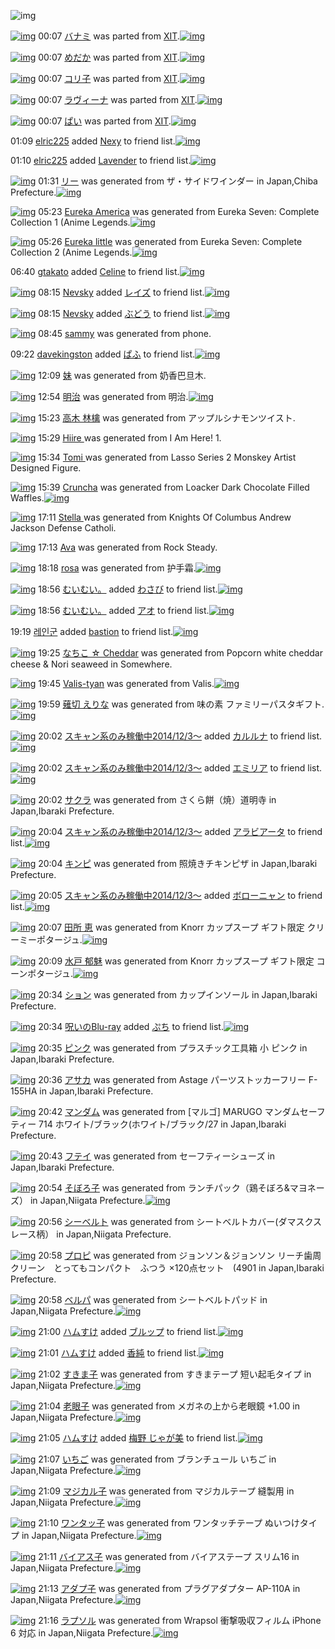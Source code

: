 ![img](http://gdrive-cdn.herokuapp.com/537b65a5bc09f0000721dda7/512px-barcode.png)

[![img](http://www.deviantsart.com/2kbk42q.png)](http://www.barcodekanojo.com/kanojo/2285745/%E3%83%90%E3%83%8A%E3%83%9F) 00:07 [バナミ](http://www.barcodekanojo.com/kanojo/2285745/%E3%83%90%E3%83%8A%E3%83%9F) was parted from [XIT](http://www.barcodekanojo.com/kanojo/2285745/%E3%83%90%E3%83%8A%E3%83%9F).[![img](http://www.deviantsart.com/815jg6.jpeg)](http://www.barcodekanojo.com/user/209348/XIT) 

[![img](http://www.deviantsart.com/3i3gu9e.png)](http://www.barcodekanojo.com/kanojo/1667833/%E3%82%81%E3%81%A0%E3%81%8B) 00:07 [めだか](http://www.barcodekanojo.com/kanojo/1667833/%E3%82%81%E3%81%A0%E3%81%8B) was parted from [XIT](http://www.barcodekanojo.com/kanojo/1667833/%E3%82%81%E3%81%A0%E3%81%8B).[![img](http://www.deviantsart.com/815jg6.jpeg)](http://www.barcodekanojo.com/user/209348/XIT) 

[![img](http://www.deviantsart.com/2f5qjfu.png)](http://www.barcodekanojo.com/kanojo/1856808/%E3%82%B3%E3%83%AA%E5%AD%90) 00:07 [コリ子](http://www.barcodekanojo.com/kanojo/1856808/%E3%82%B3%E3%83%AA%E5%AD%90) was parted from [XIT](http://www.barcodekanojo.com/kanojo/1856808/%E3%82%B3%E3%83%AA%E5%AD%90).[![img](http://www.deviantsart.com/815jg6.jpeg)](http://www.barcodekanojo.com/user/209348/XIT) 

[![img](http://www.deviantsart.com/55hi4l.png)](http://www.barcodekanojo.com/kanojo/518181/%E3%83%A9%E3%83%B4%E3%82%A3%E3%83%BC%E3%83%8A) 00:07 [ラヴィーナ](http://www.barcodekanojo.com/kanojo/518181/%E3%83%A9%E3%83%B4%E3%82%A3%E3%83%BC%E3%83%8A) was parted from [XIT](http://www.barcodekanojo.com/kanojo/518181/%E3%83%A9%E3%83%B4%E3%82%A3%E3%83%BC%E3%83%8A).[![img](http://www.deviantsart.com/815jg6.jpeg)](http://www.barcodekanojo.com/user/209348/XIT) 

[![img](http://www.deviantsart.com/2imhgvl.png)](http://www.barcodekanojo.com/kanojo/414455/%E3%81%B1%E3%81%84) 00:07 [ぱい](http://www.barcodekanojo.com/kanojo/414455/%E3%81%B1%E3%81%84) was parted from [XIT](http://www.barcodekanojo.com/kanojo/414455/%E3%81%B1%E3%81%84).[![img](http://www.deviantsart.com/815jg6.jpeg)](http://www.barcodekanojo.com/user/209348/XIT) 

01:09 [elric225](http://www.barcodekanojo.com/user/500381/elric225) added [Nexy](http://www.barcodekanojo.com/kanojo/2642600/Nexy) to friend list.[![img](http://www.deviantsart.com/2ecboa0.png)](http://www.barcodekanojo.com/kanojo/2642600/Nexy) 

01:10 [elric225](http://www.barcodekanojo.com/user/500381/elric225) added [Lavender](http://www.barcodekanojo.com/kanojo/2784663/Lavender) to friend list.[![img](http://www.deviantsart.com/qq6fum.png)](http://www.barcodekanojo.com/kanojo/2784663/Lavender) 

[![img](http://www.deviantsart.com/315720h.png)](http://www.barcodekanojo.com/kanojo/3193104/%E3%83%AA%E3%83%BC) 01:31 [リー](http://www.barcodekanojo.com/kanojo/3193104/%E3%83%AA%E3%83%BC) was generated from ザ・サイドワインダー in Japan,Chiba Prefecture.[![img](http://www.deviantsart.com/28a71up.jpeg)](http://www.barcodekanojo.com/product_images/barcode/3637449/1329150325/50x50xThe,P20Sidewinder.jpg,qw=88,ah=88.pagespeed.ic.qpdlQ_c9uf.jpg) 

[![img](http://www.deviantsart.com/tfb76b.png)](http://www.barcodekanojo.com/kanojo/3193105/Eureka%20America) 05:23 [Eureka America](http://www.barcodekanojo.com/kanojo/3193105/Eureka%20America) was generated from Eureka Seven: Complete Collection 1 (Anime Legends.[![img](http://www.deviantsart.com/111fm35.jpeg)](http://www.barcodekanojo.com/product_images/barcode/1625258/1425154948/Eureka%20Seven%3A%20Complete%20Collection%201%20%28Anime%20Legends.jpg) 

[![img](http://www.deviantsart.com/7dcfhb.png)](http://www.barcodekanojo.com/kanojo/3193106/Eureka%20little) 05:26 [Eureka little](http://www.barcodekanojo.com/kanojo/3193106/Eureka%20little) was generated from Eureka Seven: Complete Collection 2 (Anime Legends.[![img](http://www.deviantsart.com/30o5eh8.jpeg)](http://www.barcodekanojo.com/product_images/barcode/1634995/1295028979/%E5%8C%97%E7%B1%B3%E7%89%88Eureka+Seven+complete+collection+2.jpg) 

06:40 [gtakato](http://www.barcodekanojo.com/user/499121/gtakato) added [Celine](http://www.barcodekanojo.com/kanojo/1296973/Celine) to friend list.[![img](http://www.deviantsart.com/197j55n.png)](http://www.barcodekanojo.com/kanojo/1296973/Celine) 

[![img](http://www.deviantsart.com/3g20qeh.jpeg)](http://www.barcodekanojo.com/user/400297/Nevsky) 08:15 [Nevsky](http://www.barcodekanojo.com/user/400297/Nevsky) added [レイズ](http://www.barcodekanojo.com/kanojo/1803434/%E3%83%AC%E3%82%A4%E3%82%BA) to friend list.[![img](http://www.deviantsart.com/39vpa8s.png)](http://www.barcodekanojo.com/kanojo/1803434/%E3%83%AC%E3%82%A4%E3%82%BA) 

[![img](http://www.deviantsart.com/3g20qeh.jpeg)](http://www.barcodekanojo.com/user/400297/Nevsky) 08:15 [Nevsky](http://www.barcodekanojo.com/user/400297/Nevsky) added [ぶどう](http://www.barcodekanojo.com/kanojo/325570/%E3%81%B6%E3%81%A9%E3%81%86) to friend list.[![img](http://www.deviantsart.com/fo6b6e.png)](http://www.barcodekanojo.com/kanojo/325570/%E3%81%B6%E3%81%A9%E3%81%86) 

[![img](http://www.deviantsart.com/20n5aog.png)](http://www.barcodekanojo.com/kanojo/3193107/sammy) 08:45 [sammy](http://www.barcodekanojo.com/kanojo/3193107/sammy) was generated from phone.

09:22 [davekingston](http://www.barcodekanojo.com/user/485447/davekingston) added [ぱふ](http://www.barcodekanojo.com/kanojo/231384/%E3%81%B1%E3%81%B5) to friend list.[![img](http://www.deviantsart.com/amqmh4.png)](http://www.barcodekanojo.com/kanojo/231384/%E3%81%B1%E3%81%B5) 

[![img](http://www.deviantsart.com/1bc8eab.png)](http://www.barcodekanojo.com/kanojo/3193108/%E5%A6%B9) 12:09 [妹](http://www.barcodekanojo.com/kanojo/3193108/%E5%A6%B9) was generated from 奶香巴旦木.

[![img](http://www.deviantsart.com/1q0ijlg.png)](http://www.barcodekanojo.com/kanojo/3193109/%E6%98%8E%E6%B2%BB) 12:54 [明治](http://www.barcodekanojo.com/kanojo/3193109/%E6%98%8E%E6%B2%BB) was generated from 明治.[![img](http://www.deviantsart.com/g0k0g1.jpeg)](http://www.barcodekanojo.com/product_images/barcode/6018757/1425181996/%E6%98%8E%E6%B2%BB.jpg) 

[![img](http://www.deviantsart.com/1ohjmp3.png)](http://www.barcodekanojo.com/kanojo/3193110/%E9%AB%98%E6%9C%A8%20%E6%9E%97%E6%AA%8E) 15:23 [高木 林檎](http://www.barcodekanojo.com/kanojo/3193110/%E9%AB%98%E6%9C%A8%20%E6%9E%97%E6%AA%8E) was generated from アップルシナモンツイスト.

[![img](http://www.deviantsart.com/2dcsddi.png)](http://www.barcodekanojo.com/kanojo/3193111/Hiire%20) 15:29 [Hiire ](http://www.barcodekanojo.com/kanojo/3193111/Hiire%20) was generated from I Am Here! 1.

[![img](http://www.deviantsart.com/34ka3e3.png)](http://www.barcodekanojo.com/kanojo/3193112/Tomi%20) 15:34 [Tomi ](http://www.barcodekanojo.com/kanojo/3193112/Tomi%20) was generated from Lasso Series 2 Monskey Artist Designed Figure.

[![img](http://www.deviantsart.com/asbiil.png)](http://www.barcodekanojo.com/kanojo/3193113/Cruncha) 15:39 [Cruncha](http://www.barcodekanojo.com/kanojo/3193113/Cruncha) was generated from Loacker Dark Chocolate Filled Waffles.[![img](http://www.deviantsart.com/1bf606n.jpeg)](http://www.barcodekanojo.com/product_images/barcode/6018761/1425191896/50x50xLoacker,P20Dark,P20Chocolate,P20Filled,P20Waffles.jpg,qw=88,ah=88.pagespeed.ic.fE0GRpy_H0.jpg) 

[![img](http://www.deviantsart.com/1221rm3.png)](http://www.barcodekanojo.com/kanojo/3193114/Stella%20) 17:11 [Stella ](http://www.barcodekanojo.com/kanojo/3193114/Stella%20) was generated from Knights Of Columbus Andrew Jackson Defense Catholi.

[![img](http://www.deviantsart.com/108khed.png)](http://www.barcodekanojo.com/kanojo/3193115/Ava) 17:13 [Ava](http://www.barcodekanojo.com/kanojo/3193115/Ava) was generated from Rock Steady.

[![img](http://www.deviantsart.com/3njcg8.png)](http://www.barcodekanojo.com/kanojo/3193116/rosa) 18:18 [rosa](http://www.barcodekanojo.com/kanojo/3193116/rosa) was generated from 护手霜.[![img](http://www.deviantsart.com/2i9s6fd.jpeg)](http://www.barcodekanojo.com/product_images/barcode/6018764/1425201447/%E6%8A%A4%E6%89%8B%E9%9C%9C.jpg) 

[![img](http://www.deviantsart.com/1cgmioj.jpeg)](http://www.barcodekanojo.com/user/2676/%E3%82%80%E3%81%84%E3%82%80%E3%81%84%E3%80%82) 18:56 [むいむい。](http://www.barcodekanojo.com/user/2676/%E3%82%80%E3%81%84%E3%82%80%E3%81%84%E3%80%82) added [わさび](http://www.barcodekanojo.com/kanojo/2798947/%E3%82%8F%E3%81%95%E3%81%B3) to friend list.[![img](http://www.deviantsart.com/3r5uh7i.png)](http://www.barcodekanojo.com/kanojo/2798947/%E3%82%8F%E3%81%95%E3%81%B3) 

[![img](http://www.deviantsart.com/1cgmioj.jpeg)](http://www.barcodekanojo.com/user/2676/%E3%82%80%E3%81%84%E3%82%80%E3%81%84%E3%80%82) 18:56 [むいむい。](http://www.barcodekanojo.com/user/2676/%E3%82%80%E3%81%84%E3%82%80%E3%81%84%E3%80%82) added [アオ](http://www.barcodekanojo.com/kanojo/2951262/%E3%82%A2%E3%82%AA) to friend list.[![img](http://www.deviantsart.com/2ma9fqc.png)](http://www.barcodekanojo.com/kanojo/2951262/%E3%82%A2%E3%82%AA) 

19:19 [레인군](http://www.barcodekanojo.com/user/463161/%EB%A0%88%EC%9D%B8%EA%B5%B0) added [bastion](http://www.barcodekanojo.com/kanojo/3008399/bastion) to friend list.[![img](http://www.deviantsart.com/3c8b8ff.png)](http://www.barcodekanojo.com/kanojo/3008399/bastion) 

[![img](http://www.deviantsart.com/3mfrdse.png)](http://www.barcodekanojo.com/kanojo/3193117/%E3%81%AA%E3%81%A1%E3%81%93%20%E2%98%86%20Cheddar) 19:25 [なちこ ☆ Cheddar](http://www.barcodekanojo.com/kanojo/3193117/%E3%81%AA%E3%81%A1%E3%81%93%20%E2%98%86%20Cheddar) was generated from Popcorn white cheddar cheese &amp; Nori seaweed in Somewhere.

[![img](http://www.deviantsart.com/t0ijkt.png)](http://www.barcodekanojo.com/kanojo/3193118/Valis-tyan) 19:45 [Valis-tyan](http://www.barcodekanojo.com/kanojo/3193118/Valis-tyan) was generated from Valis.[![img](http://www.deviantsart.com/1ntm529.jpeg)](http://www.barcodekanojo.com/product_images/barcode/6018769/1425206656/Valis.jpg) 

[![img](http://www.deviantsart.com/33i1ff9.png)](http://www.barcodekanojo.com/kanojo/3193119/%E8%96%99%E5%88%87%20%E3%81%88%E3%82%8A%E3%81%AA) 19:59 [薙切 えりな](http://www.barcodekanojo.com/kanojo/3193119/%E8%96%99%E5%88%87%20%E3%81%88%E3%82%8A%E3%81%AA) was generated from 味の素 ファミリーパスタギフト.[![img](http://www.deviantsart.com/2c628bh.jpeg)](http://www.barcodekanojo.com/product_images/barcode/6018770/1425207518/%E5%91%B3%E3%81%AE%E7%B4%A0%20%E3%83%95%E3%82%A1%E3%83%9F%E3%83%AA%E3%83%BC%E3%83%91%E3%82%B9%E3%82%BF%E3%82%AE%E3%83%95%E3%83%88.jpg) 

[![img](http://www.deviantsart.com/99ugn1.jpeg)](http://www.barcodekanojo.com/user/6029/%E3%82%B9%E3%82%AD%E3%83%A3%E3%83%B3%E7%B3%BB%E3%81%AE%E3%81%BF%E7%A8%BC%E5%83%8D%E4%B8%AD2014%2F12%2F3%EF%BD%9E) 20:02 [スキャン系のみ稼働中2014/12/3～](http://www.barcodekanojo.com/user/6029/%E3%82%B9%E3%82%AD%E3%83%A3%E3%83%B3%E7%B3%BB%E3%81%AE%E3%81%BF%E7%A8%BC%E5%83%8D%E4%B8%AD2014%2F12%2F3%EF%BD%9E) added [カルルナ](http://www.barcodekanojo.com/kanojo/3075958/%E3%82%AB%E3%83%AB%E3%83%AB%E3%83%8A) to friend list.[![img](http://www.deviantsart.com/40b9k0.png)](http://www.barcodekanojo.com/kanojo/3075958/%E3%82%AB%E3%83%AB%E3%83%AB%E3%83%8A) 

[![img](http://www.deviantsart.com/99ugn1.jpeg)](http://www.barcodekanojo.com/user/6029/%E3%82%B9%E3%82%AD%E3%83%A3%E3%83%B3%E7%B3%BB%E3%81%AE%E3%81%BF%E7%A8%BC%E5%83%8D%E4%B8%AD2014%2F12%2F3%EF%BD%9E) 20:02 [スキャン系のみ稼働中2014/12/3～](http://www.barcodekanojo.com/user/6029/%E3%82%B9%E3%82%AD%E3%83%A3%E3%83%B3%E7%B3%BB%E3%81%AE%E3%81%BF%E7%A8%BC%E5%83%8D%E4%B8%AD2014%2F12%2F3%EF%BD%9E) added [エミリア](http://www.barcodekanojo.com/kanojo/316822/%E3%82%A8%E3%83%9F%E3%83%AA%E3%82%A2) to friend list.[![img](http://www.deviantsart.com/35rjgmm.png)](http://www.barcodekanojo.com/kanojo/316822/%E3%82%A8%E3%83%9F%E3%83%AA%E3%82%A2) 

[![img](http://www.deviantsart.com/1gslr6c.png)](http://www.barcodekanojo.com/kanojo/3193120/%E3%82%B5%E3%82%AF%E3%83%A9) 20:02 [サクラ](http://www.barcodekanojo.com/kanojo/3193120/%E3%82%B5%E3%82%AF%E3%83%A9) was generated from さくら餅（焼）道明寺 in Japan,Ibaraki Prefecture.

[![img](http://www.deviantsart.com/99ugn1.jpeg)](http://www.barcodekanojo.com/user/6029/%E3%82%B9%E3%82%AD%E3%83%A3%E3%83%B3%E7%B3%BB%E3%81%AE%E3%81%BF%E7%A8%BC%E5%83%8D%E4%B8%AD2014%2F12%2F3%EF%BD%9E) 20:04 [スキャン系のみ稼働中2014/12/3～](http://www.barcodekanojo.com/user/6029/%E3%82%B9%E3%82%AD%E3%83%A3%E3%83%B3%E7%B3%BB%E3%81%AE%E3%81%BF%E7%A8%BC%E5%83%8D%E4%B8%AD2014%2F12%2F3%EF%BD%9E) added [アラビアータ](http://www.barcodekanojo.com/kanojo/247662/%E3%82%A2%E3%83%A9%E3%83%93%E3%82%A2%E3%83%BC%E3%82%BF) to friend list.[![img](http://www.deviantsart.com/2447suf.png)](http://www.barcodekanojo.com/kanojo/247662/%E3%82%A2%E3%83%A9%E3%83%93%E3%82%A2%E3%83%BC%E3%82%BF) 

[![img](http://www.deviantsart.com/1h1o4rf.png)](http://www.barcodekanojo.com/kanojo/3193121/%E3%82%AD%E3%83%B3%E3%83%94) 20:04 [キンピ](http://www.barcodekanojo.com/kanojo/3193121/%E3%82%AD%E3%83%B3%E3%83%94) was generated from 照焼きチキンピザ in Japan,Ibaraki Prefecture.

[![img](http://www.deviantsart.com/99ugn1.jpeg)](http://www.barcodekanojo.com/user/6029/%E3%82%B9%E3%82%AD%E3%83%A3%E3%83%B3%E7%B3%BB%E3%81%AE%E3%81%BF%E7%A8%BC%E5%83%8D%E4%B8%AD2014%2F12%2F3%EF%BD%9E) 20:05 [スキャン系のみ稼働中2014/12/3～](http://www.barcodekanojo.com/user/6029/%E3%82%B9%E3%82%AD%E3%83%A3%E3%83%B3%E7%B3%BB%E3%81%AE%E3%81%BF%E7%A8%BC%E5%83%8D%E4%B8%AD2014%2F12%2F3%EF%BD%9E) added [ボローニャン](http://www.barcodekanojo.com/kanojo/1999242/%E3%83%9C%E3%83%AD%E3%83%BC%E3%83%8B%E3%83%A3%E3%83%B3) to friend list.[![img](http://www.deviantsart.com/31e3naa.png)](http://www.barcodekanojo.com/kanojo/1999242/%E3%83%9C%E3%83%AD%E3%83%BC%E3%83%8B%E3%83%A3%E3%83%B3) 

[![img](http://www.deviantsart.com/33n6v5r.png)](http://www.barcodekanojo.com/kanojo/3193122/%E7%94%B0%E6%89%80%20%E6%81%B5) 20:07 [田所 恵](http://www.barcodekanojo.com/kanojo/3193122/%E7%94%B0%E6%89%80%20%E6%81%B5) was generated from Knorr カップスープ ギフト限定 クリーミーポタージュ.[![img](http://www.deviantsart.com/11kq89h.jpeg)](http://www.barcodekanojo.com/product_images/barcode/6018776/1425208018/50x50xKnorr,P20,PE3,P82,PAB,PE3,P83,P83,PE3,P83,P97,PE3,P82,PB9,PE3,P83,PBC,PE3,P83,P97,P20,PE3,P82,PAE,PE3,P83,P95,PE3,P83,P88,PE9,P99,P90,PE5,PAE,P9A,P20,PE3,P82,PAF,PE3,P83,PAA,PE3,P83,PBC,PE3,P83,P9F,PE3,P83,PBC,PE3,P83,P9D,PE3,P82,PBF,PE3,P83,PBC,PE3,P82,PB8,PE3,P83,PA5.jpg,qw=88,ah=88.pagespeed.ic.4PH561bNbw.jpg) 

[![img](http://www.deviantsart.com/1d6hfab.png)](http://www.barcodekanojo.com/kanojo/3193123/%E6%B0%B4%E6%88%B8%20%E9%83%81%E9%AD%85) 20:09 [水戸 郁魅](http://www.barcodekanojo.com/kanojo/3193123/%E6%B0%B4%E6%88%B8%20%E9%83%81%E9%AD%85) was generated from Knorr カップスープ ギフト限定 コーンポタージュ.[![img](http://www.deviantsart.com/2g3fbca.jpeg)](http://www.barcodekanojo.com/product_images/barcode/6018777/1425208133/50x50xKnorr,P20,PE3,P82,PAB,PE3,P83,P83,PE3,P83,P97,PE3,P82,PB9,PE3,P83,PBC,PE3,P83,P97,P20,PE3,P82,PAE,PE3,P83,P95,PE3,P83,P88,PE9,P99,P90,PE5,PAE,P9A,P20,PE3,P82,PB3,PE3,P83,PBC,PE3,P83,PB3,PE3,P83,P9D,PE3,P82,PBF,PE3,P83,PBC,PE3,P82,PB8,PE3,P83,PA5.jpg,qw=88,ah=88.pagespeed.ic.yDAU479Eo8.jpg) 

[![img](http://www.deviantsart.com/qqttkg.png)](http://www.barcodekanojo.com/kanojo/3193124/%E3%82%B7%E3%83%A7%E3%83%B3) 20:34 [ション](http://www.barcodekanojo.com/kanojo/3193124/%E3%82%B7%E3%83%A7%E3%83%B3) was generated from カップインソール in Japan,Ibaraki Prefecture.

[![img](http://www.deviantsart.com/p8avmd.jpeg)](http://www.barcodekanojo.com/user/243256/%E5%91%AA%E3%81%84%E3%81%AEBlu-ray) 20:34 [呪いのBlu-ray](http://www.barcodekanojo.com/user/243256/%E5%91%AA%E3%81%84%E3%81%AEBlu-ray) added [ぷち](http://www.barcodekanojo.com/kanojo/1687708/%E3%81%B7%E3%81%A1) to friend list.[![img](http://www.deviantsart.com/2agmfqn.png)](http://www.barcodekanojo.com/kanojo/1687708/%E3%81%B7%E3%81%A1) 

[![img](http://www.deviantsart.com/2ot1ccq.png)](http://www.barcodekanojo.com/kanojo/3193125/%E3%83%94%E3%83%B3%E3%82%AF) 20:35 [ピンク](http://www.barcodekanojo.com/kanojo/3193125/%E3%83%94%E3%83%B3%E3%82%AF) was generated from プラスチック工具箱 小 ピンク in Japan,Ibaraki Prefecture.

[![img](http://www.deviantsart.com/17l6jag.png)](http://www.barcodekanojo.com/kanojo/3193126/%E3%82%A2%E3%82%B5%E3%82%AB) 20:36 [アサカ](http://www.barcodekanojo.com/kanojo/3193126/%E3%82%A2%E3%82%B5%E3%82%AB) was generated from Astage パーツストッカーフリー F-155HA in Japan,Ibaraki Prefecture.

[![img](http://www.deviantsart.com/3ev0rjv.png)](http://www.barcodekanojo.com/kanojo/3193127/%E3%83%9E%E3%83%B3%E3%83%80%E3%83%A0) 20:42 [マンダム](http://www.barcodekanojo.com/kanojo/3193127/%E3%83%9E%E3%83%B3%E3%83%80%E3%83%A0) was generated from [マルゴ] MARUGO マンダムセーフティー 714 ホワイト/ブラック(ホワイト/ブラック/27 in Japan,Ibaraki Prefecture.

[![img](http://www.deviantsart.com/13agli0.png)](http://www.barcodekanojo.com/kanojo/3193128/%E3%83%95%E3%83%86%E3%82%A4) 20:43 [フテイ](http://www.barcodekanojo.com/kanojo/3193128/%E3%83%95%E3%83%86%E3%82%A4) was generated from セーフティーシューズ in Japan,Ibaraki Prefecture.

[![img](http://www.deviantsart.com/luoor2.png)](http://www.barcodekanojo.com/kanojo/3193129/%E3%81%9D%E3%81%BC%E3%82%8D%E5%AD%90) 20:54 [そぼろ子](http://www.barcodekanojo.com/kanojo/3193129/%E3%81%9D%E3%81%BC%E3%82%8D%E5%AD%90) was generated from ランチパック（鶏そぼろ&amp;マヨネーズ） in Japan,Niigata Prefecture.[![img](http://www.deviantsart.com/3p7r1b8.jpeg)](http://www.barcodekanojo.com/product_images/barcode/6018784/1425210822/%E3%83%A9%E3%83%B3%E3%83%81%E3%83%91%E3%83%83%E3%82%AF%EF%BC%88%E9%B6%8F%E3%81%9D%E3%81%BC%E3%82%8D%26%E3%83%9E%E3%83%A8%E3%83%8D%E3%83%BC%E3%82%BA%EF%BC%89.jpg) 

[![img](http://www.deviantsart.com/1no1umo.png)](http://www.barcodekanojo.com/kanojo/3193130/%E3%82%B7%E3%83%BC%E3%83%99%E3%83%AB%E3%83%88) 20:56 [シーベルト](http://www.barcodekanojo.com/kanojo/3193130/%E3%82%B7%E3%83%BC%E3%83%99%E3%83%AB%E3%83%88) was generated from シートベルトカバー(ダマスクスレース柄） in Japan,Niigata Prefecture.

[![img](http://www.deviantsart.com/n0q48v.png)](http://www.barcodekanojo.com/kanojo/3193131/%E3%83%97%E3%83%AD%E3%83%94) 20:58 [プロピ](http://www.barcodekanojo.com/kanojo/3193131/%E3%83%97%E3%83%AD%E3%83%94) was generated from ジョンソン＆ジョンソン リーチ歯周クリーン　とってもコンパクト　ふつう ×120点セット　(4901 in Japan,Ibaraki Prefecture.

[![img](http://www.deviantsart.com/39g2tp3.png)](http://www.barcodekanojo.com/kanojo/3193132/%E3%83%99%E3%83%AB%E3%83%91) 20:58 [ベルパ](http://www.barcodekanojo.com/kanojo/3193132/%E3%83%99%E3%83%AB%E3%83%91) was generated from シートベルトパッド in Japan,Niigata Prefecture.[![img](http://www.deviantsart.com/1gkttij.jpeg)](http://www.barcodekanojo.com/product_images/barcode/4481814/1425211082/%E3%82%B7%E3%83%BC%E3%83%88%E3%83%99%E3%83%AB%E3%83%88%E3%83%91%E3%83%83%E3%83%89.jpg) 

[![img](http://www.deviantsart.com/3ueb4vl.jpeg)](http://www.barcodekanojo.com/user/31615/%E3%83%8F%E3%83%A0%E3%81%99%E3%81%91) 21:00 [ハムすけ](http://www.barcodekanojo.com/user/31615/%E3%83%8F%E3%83%A0%E3%81%99%E3%81%91) added [ブルップ](http://www.barcodekanojo.com/kanojo/47604/%E3%83%96%E3%83%AB%E3%83%83%E3%83%97) to friend list.[![img](http://www.deviantsart.com/unel1i.png)](http://www.barcodekanojo.com/kanojo/47604/%E3%83%96%E3%83%AB%E3%83%83%E3%83%97) 

[![img](http://www.deviantsart.com/3ueb4vl.jpeg)](http://www.barcodekanojo.com/user/31615/%E3%83%8F%E3%83%A0%E3%81%99%E3%81%91) 21:01 [ハムすけ](http://www.barcodekanojo.com/user/31615/%E3%83%8F%E3%83%A0%E3%81%99%E3%81%91) added [香純](http://www.barcodekanojo.com/kanojo/2721716/%E9%A6%99%E7%B4%94) to friend list.[![img](http://www.deviantsart.com/cqm8eo.png)](http://www.barcodekanojo.com/kanojo/2721716/%E9%A6%99%E7%B4%94) 

[![img](http://www.deviantsart.com/1dt0kct.png)](http://www.barcodekanojo.com/kanojo/3193133/%E3%81%99%E3%81%8D%E3%81%BE%E5%AD%90) 21:02 [すきま子](http://www.barcodekanojo.com/kanojo/3193133/%E3%81%99%E3%81%8D%E3%81%BE%E5%AD%90) was generated from すきまテープ 短い起毛タイプ in Japan,Niigata Prefecture.[![img](http://www.deviantsart.com/9deksi.jpeg)](http://www.barcodekanojo.com/product_images/barcode/6018789/1425211335/%E3%81%99%E3%81%8D%E3%81%BE%E3%83%86%E3%83%BC%E3%83%97%20%E7%9F%AD%E3%81%84%E8%B5%B7%E6%AF%9B%E3%82%BF%E3%82%A4%E3%83%97.jpg) 

[![img](http://www.deviantsart.com/2tgrfsh.png)](http://www.barcodekanojo.com/kanojo/3193134/%E8%80%81%E7%9C%BC%E5%AD%90) 21:04 [老眼子](http://www.barcodekanojo.com/kanojo/3193134/%E8%80%81%E7%9C%BC%E5%AD%90) was generated from メガネの上から老眼鏡 +1.00 in Japan,Niigata Prefecture.[![img](http://www.deviantsart.com/1almohr.jpeg)](http://www.barcodekanojo.com/product_images/barcode/6018790/1425211431/50x50x,PE3,P83,PA1,PE3,P82,PAC,PE3,P83,P8D,PE3,P81,PAE,PE4,PB8,P8A,PE3,P81,P8B,PE3,P82,P89,PE8,P80,P81,PE7,P9C,PBC,PE9,P8F,PA1,P20,P2B1.00.jpg,qw=88,ah=88.pagespeed.ic.Q8-hU1TcJE.jpg) 

[![img](http://www.deviantsart.com/3ueb4vl.jpeg)](http://www.barcodekanojo.com/user/31615/%E3%83%8F%E3%83%A0%E3%81%99%E3%81%91) 21:05 [ハムすけ](http://www.barcodekanojo.com/user/31615/%E3%83%8F%E3%83%A0%E3%81%99%E3%81%91) added [梅野 じゃが美](http://www.barcodekanojo.com/kanojo/3191756/%E6%A2%85%E9%87%8E%20%E3%81%98%E3%82%83%E3%81%8C%E7%BE%8E) to friend list.[![img](http://www.deviantsart.com/mi21t.png)](http://www.barcodekanojo.com/kanojo/3191756/%E6%A2%85%E9%87%8E%20%E3%81%98%E3%82%83%E3%81%8C%E7%BE%8E) 

[![img](http://www.deviantsart.com/gk72uv.png)](http://www.barcodekanojo.com/kanojo/3193135/%E3%81%84%E3%81%A1%E3%81%94) 21:07 [いちご](http://www.barcodekanojo.com/kanojo/3193135/%E3%81%84%E3%81%A1%E3%81%94) was generated from ブランチュール いちご in Japan,Niigata Prefecture.[![img](http://www.deviantsart.com/3qb26lu.jpeg)](http://www.barcodekanojo.com/product_images/barcode/6018792/1425211596/50x50x,PE3,P83,P96,PE3,P83,PA9,PE3,P83,PB3,PE3,P83,P81,PE3,P83,PA5,PE3,P83,PBC,PE3,P83,PAB,P20,PE3,P81,P84,PE3,P81,PA1,PE3,P81,P94.jpg,qw=88,ah=88.pagespeed.ic.ci8zorcolJ.jpg) 

[![img](http://www.deviantsart.com/imbnmm.png)](http://www.barcodekanojo.com/kanojo/3193136/%E3%83%9E%E3%82%B8%E3%82%AB%E3%83%AB%E5%AD%90) 21:09 [マジカル子](http://www.barcodekanojo.com/kanojo/3193136/%E3%83%9E%E3%82%B8%E3%82%AB%E3%83%AB%E5%AD%90) was generated from マジカルテープ 縫製用 in Japan,Niigata Prefecture.[![img](http://www.deviantsart.com/1cem5ba.jpeg)](http://www.barcodekanojo.com/product_images/barcode/6018793/1425211696/50x50x,PE3,P83,P9E,PE3,P82,PB8,PE3,P82,PAB,PE3,P83,PAB,PE3,P83,P86,PE3,P83,PBC,PE3,P83,P97,P20,PE7,PB8,PAB,PE8,PA3,PBD,PE7,P94,PA8.jpg,qw=88,ah=88.pagespeed.ic.M4TAHj7aum.jpg) 

[![img](http://www.deviantsart.com/bmrr0l.png)](http://www.barcodekanojo.com/kanojo/3193137/%E3%83%AF%E3%83%B3%E3%82%BF%E3%83%83%E5%AD%90) 21:10 [ワンタッ子](http://www.barcodekanojo.com/kanojo/3193137/%E3%83%AF%E3%83%B3%E3%82%BF%E3%83%83%E5%AD%90) was generated from ワンタッチテープ ぬいつけタイプ in Japan,Niigata Prefecture.[![img](http://www.deviantsart.com/13ckq1e.jpeg)](http://www.barcodekanojo.com/product_images/barcode/6018794/1425211783/50x50x,PE3,P83,PAF,PE3,P83,PB3,PE3,P82,PBF,PE3,P83,P83,PE3,P83,P81,PE3,P83,P86,PE3,P83,PBC,PE3,P83,P97,P20,PE3,P81,PAC,PE3,P81,P84,PE3,P81,PA4,PE3,P81,P91,PE3,P82,PBF,PE3,P82,PA4,PE3,P83,P97.jpg,qw=88,ah=88.pagespeed.ic.lBYsAk_NZy.jpg) 

[![img](http://www.deviantsart.com/41r9vo.png)](http://www.barcodekanojo.com/kanojo/3193138/%E3%83%90%E3%82%A4%E3%82%A2%E3%82%B9%E5%AD%90) 21:11 [バイアス子](http://www.barcodekanojo.com/kanojo/3193138/%E3%83%90%E3%82%A4%E3%82%A2%E3%82%B9%E5%AD%90) was generated from バイアステープ スリム16 in Japan,Niigata Prefecture.[![img](http://www.deviantsart.com/nmiq9s.jpeg)](http://www.barcodekanojo.com/product_images/barcode/6018795/1425211865/50x50x,PE3,P83,P90,PE3,P82,PA4,PE3,P82,PA2,PE3,P82,PB9,PE3,P83,P86,PE3,P83,PBC,PE3,P83,P97,P20,PE3,P82,PB9,PE3,P83,PAA,PE3,P83,PA016.jpg,qw=88,ah=88.pagespeed.ic.j3fkoIl9oi.jpg) 

[![img](http://www.deviantsart.com/a76e2l.png)](http://www.barcodekanojo.com/kanojo/3193139/%E3%82%A2%E3%83%80%E3%83%97%E5%AD%90) 21:13 [アダプ子](http://www.barcodekanojo.com/kanojo/3193139/%E3%82%A2%E3%83%80%E3%83%97%E5%AD%90) was generated from プラグアダプター AP-110A in Japan,Niigata Prefecture.[![img](http://www.deviantsart.com/22nhge1.jpeg)](http://www.barcodekanojo.com/product_images/barcode/6018796/1425211981/50x50x,PE3,P83,P97,PE3,P83,PA9,PE3,P82,PB0,PE3,P82,PA2,PE3,P83,P80,PE3,P83,P97,PE3,P82,PBF,PE3,P83,PBC,P20AP-110A.jpg,qw=88,ah=88.pagespeed.ic.G_O5kbfKSX.jpg) 

[![img](http://www.deviantsart.com/1pq3bca.png)](http://www.barcodekanojo.com/kanojo/3193140/%E3%83%A9%E3%83%97%E3%82%BD%E3%83%AB) 21:16 [ラプソル](http://www.barcodekanojo.com/kanojo/3193140/%E3%83%A9%E3%83%97%E3%82%BD%E3%83%AB) was generated from Wrapsol 衝撃吸収フィルム iPhone 6 対応 in Japan,Niigata Prefecture.[![img](http://www.deviantsart.com/217b754.jpeg)](http://www.barcodekanojo.com/product_images/barcode/6018797/1425212108/50x50xWrapsol,P20,PE8,PA1,P9D,PE6,P92,P83,PE5,P90,PB8,PE5,P8F,P8E,PE3,P83,P95,PE3,P82,PA3,PE3,P83,PAB,PE3,P83,PA0,P20iPhone,P206,P20,PE5,PAF,PBE,PE5,PBF,P9C.jpg,qw=88,ah=88.pagespeed.ic.n6q6qFLyuN.jpg) 

